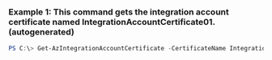 ### Example 1: This command gets the integration account certificate named IntegrationAccountCertificate01. (autogenerated)
```powershell
PS C:\> Get-AzIntegrationAccountCertificate -CertificateName IntegrationAccountCertificate01 -Name IntegrationAccount31 -ResourceGroupName ResourceGroup11
```

